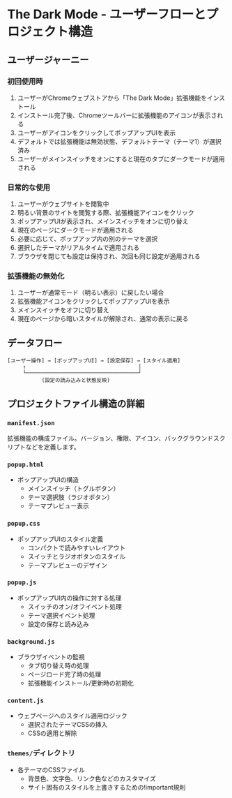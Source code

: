 # The Dark Mode - ユーザーフローとプロジェクト構造

## ユーザージャーニー

### 初回使用時
1. ユーザーがChromeウェブストアから「The Dark Mode」拡張機能をインストール
2. インストール完了後、Chromeツールバーに拡張機能のアイコンが表示される
3. ユーザーがアイコンをクリックしてポップアップUIを表示
4. デフォルトでは拡張機能は無効状態、デフォルトテーマ（テーマ1）が選択済み
5. ユーザーがメインスイッチをオンにすると現在のタブにダークモードが適用される

### 日常的な使用
1. ユーザーがウェブサイトを閲覧中
2. 明るい背景のサイトを閲覧する際、拡張機能アイコンをクリック
3. ポップアップUIが表示され、メインスイッチをオンに切り替え
4. 現在のページにダークモードが適用される
5. 必要に応じて、ポップアップ内の別のテーマを選択
6. 選択したテーマがリアルタイムで適用される
7. ブラウザを閉じても設定は保持され、次回も同じ設定が適用される

### 拡張機能の無効化
1. ユーザーが通常モード（明るい表示）に戻したい場合
2. 拡張機能アイコンをクリックしてポップアップUIを表示
3. メインスイッチをオフに切り替え
4. 現在のページから暗いスタイルが解除され、通常の表示に戻る

## データフロー
```
[ユーザー操作] → [ポップアップUI] → [設定保存] → [スタイル適用]
     ↑                                    │
     └────────────────────────────────────┘
           (設定の読み込みと状態反映)
```

## プロジェクトファイル構造の詳細

### `manifest.json`
拡張機能の構成ファイル。バージョン、権限、アイコン、バックグラウンドスクリプトなどを定義します。

### `popup.html`
- ポップアップUIの構造
  - メインスイッチ（トグルボタン）
  - テーマ選択肢（ラジオボタン）
  - テーマプレビュー表示

### `popup.css`
- ポップアップUIのスタイル定義
  - コンパクトで読みやすいレイアウト
  - スイッチとラジオボタンのスタイル
  - テーマプレビューのデザイン

### `popup.js`
- ポップアップUI内の操作に対する処理
  - スイッチのオン/オフイベント処理
  - テーマ選択イベント処理
  - 設定の保存と読み込み

### `background.js`
- ブラウザイベントの監視
  - タブ切り替え時の処理
  - ページロード完了時の処理
  - 拡張機能インストール/更新時の初期化

### `content.js`
- ウェブページへのスタイル適用ロジック
  - 選択されたテーマCSSの挿入
  - CSSの適用と解除

### `themes/`ディレクトリ
- 各テーマのCSSファイル
  - 背景色、文字色、リンク色などのカスタマイズ
  - サイト固有のスタイルを上書きするための!important規則 